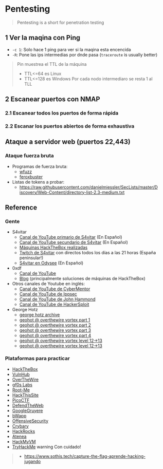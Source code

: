 # Pentesting

> Pentesting is a short for penetration testing


## 1 Ver la maqina con Ping

- `-c 1`: Solo hace 1 ping para ver si la maqina esta encencida
- `-R`: Pone las ips intermedias por dnde pasa (`traceroute` is usually better)

> Pin muestrea el TTL de la máquina
> - TTL<=64 es Linux
> - TTL<=128 es Windows
> Por cada nodo intermediaro se resta 1 al TLL



## 2 Escanear puertos con NMAP


### 2.1 Escanear todos los puertos de forma rápida


### 2.2 Escanar los puertos abiertos de forma exhaustiva


## Ataque a servidor web (puertos 22,443)


### Ataque fuerza bruta 

- Programas de fuerza bruta:
	- [wfuzz](https://wfuzz.readthedocs.io)
	- [feroxbuster](https://github.com/epi052/feroxbuster)
- Listas de tokens a probar:
	- https://raw.githubusercontent.com/danielmiessler/SecLists/master/Discovery/Web-Content/directory-list-2.3-medium.txt



## Reference

### Gente

- S4vitar
	- [Canal de YouTube primario de S4vitar](https://youtube.com/s4vitar) (En Español)
	- [Canal de YouTube secundario de S4vitar](https://www.youtube.com/c/S4viOnLive) (En Español)
	- [Máquinas HackTheBox realizadas](https://htbmachines.github.io)
	- [Twitch de S4vitar](https://twitch.tv/s4vitaar) con directos todos los días a las 21 horas (España peninsular!)
	- [S4vitar en Odysee](https://odysee.com/@s4vitar:f) (En Español)
- 0xdf
	- [Canal de YouTube](https://www.youtube.com/channel/UChO9OAH57Flz35RRX__E25A)
	- [Blog](https://0xdf.gitlab.io) (principalmente soluciones de máquinas de HackTheBox)
- Otros canales de Youtube en inglés:
	- [Canal de YouTube de CyberMentor](https://www.youtube.com/channel/UC0ArlFuFYMpEewyRBzdLHiw)
	- [Canal de YouTube de Ippsec](https://youtube.com/ippsec) 
	- [Canal de YouTube de John Hammond](https://www.youtube.com/user/RootOfTheNull)
	- [Canal de YouTube de HackerSploit](https://www.youtube.com/c/HackerSploit)
- George Hotz
	- [george hotz archive](https://www.youtube.com/c/georgehotzarchive)
	- [geohot @ overthewire vortex part 1](https://youtu.be/aZJM-iIpbqc)
	- [geohot @ overthewire vortex part 2](https://youtu.be/Zi-CCXh-0ck)
	- [geohot @ overthewire vortex part 3](https://youtu.be/Xf5q6wCyD_A)
	- [geohot @ overthewire vortex part 4](https://youtu.be/TwMZvAxa1v8)
	- [geohot @ overthewire vortex level 12->13](https://youtu.be/29ZVkwWzAdE)
	- [geohot @ overthewire vortex level 12->13](https://youtu.be/td1KEUhlSuk)

### Plataformas para practicar
- [HackTheBox](https://hackthebox.eu)
- [VulnHub](https://vulnhub.com)
- [OverTheWire](https://overthewire.org)
- [gf0s Labs](http://labs.gf0s.com)
- [Root-Me](https://root-me.org)
- [HackThisSite](https://hackthissite.org)
- [PicoCTF](https://picoctf.com)
- [DefendTheWeb](https://defendtheweb.net)
- [GoogleGruyere](https://google-gruyere.appspot.com)
- [bWapp](http://www.itsecgames.com)
- [OffensiveSecurity](https://www.offensive-security.com)
- [Crybary](https://www.cybrary.it)
- [HackRocks](https://hackrocks.com)
- [Atenea](https://atenea.ccn-cert.cni.es)
- [HackMyVM](https://hackmyvm.eu)
- [TryHackMe](https://tryhackme.com) warning  Con cuidado!

> - https://www.sothis.tech/capture-the-flag-aprende-hacking-jugando
